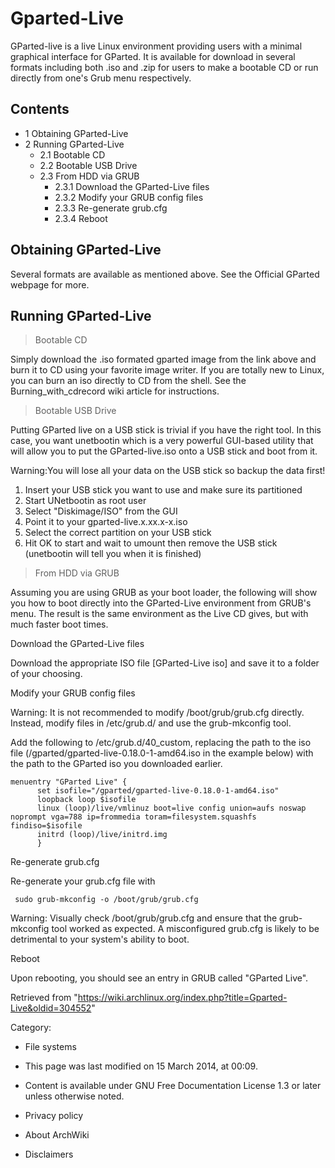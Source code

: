 Gparted-Live
============

GParted-live is a live Linux environment providing users with a minimal
graphical interface for GParted. It is available for download in several
formats including both .iso and .zip for users to make a bootable CD or
run directly from one's Grub menu respectively.

Contents
--------

-   1 Obtaining GParted-Live
-   2 Running GParted-Live
    -   2.1 Bootable CD
    -   2.2 Bootable USB Drive
    -   2.3 From HDD via GRUB
        -   2.3.1 Download the GParted-Live files
        -   2.3.2 Modify your GRUB config files
        -   2.3.3 Re-generate grub.cfg
        -   2.3.4 Reboot

Obtaining GParted-Live
----------------------

Several formats are available as mentioned above. See the Official
GParted webpage for more.

Running GParted-Live
--------------------

> Bootable CD

Simply download the .iso formated gparted image from the link above and
burn it to CD using your favorite image writer. If you are totally new
to Linux, you can burn an iso directly to CD from the shell. See the
Burning_with_cdrecord wiki article for instructions.

> Bootable USB Drive

Putting GParted live on a USB stick is trivial if you have the right
tool. In this case, you want unetbootin which is a very powerful
GUI-based utility that will allow you to put the GParted-live.iso onto a
USB stick and boot from it.

Warning:You will lose all your data on the USB stick so backup the data
first!

1.  Insert your USB stick you want to use and make sure its partitioned
2.  Start UNetbootin as root user
3.  Select "Diskimage/ISO" from the GUI
4.  Point it to your gparted-live.x.xx.x-x.iso
5.  Select the correct partition on your USB stick
6.  Hit OK to start and wait to umount then remove the USB stick
    (unetbootin will tell you when it is finished)

> From HDD via GRUB

Assuming you are using GRUB as your boot loader, the following will show
you how to boot directly into the GParted-Live environment from GRUB's
menu. The result is the same environment as the Live CD gives, but with
much faster boot times.

Download the GParted-Live files

Download the appropriate ISO file [GParted-Live iso] and save it to a
folder of your choosing.

Modify your GRUB config files

Warning: It is not recommended to modify /boot/grub/grub.cfg directly.
Instead, modify files in /etc/grub.d/ and use the grub-mkconfig tool.

Add the following to /etc/grub.d/40_custom, replacing the path to the
iso file (/gparted/gparted-live-0.18.0-1-amd64.iso in the example below)
with the path to the GParted iso you downloaded earlier.

    menuentry "GParted Live" {
          set isofile="/gparted/gparted-live-0.18.0-1-amd64.iso"
          loopback loop $isofile
          linux (loop)/live/vmlinuz boot=live config union=aufs noswap noprompt vga=788 ip=frommedia toram=filesystem.squashfs findiso=$isofile
          initrd (loop)/live/initrd.img
          }

Re-generate grub.cfg

Re-generate your grub.cfg file with

     sudo grub-mkconfig -o /boot/grub/grub.cfg

Warning: Visually check /boot/grub/grub.cfg and ensure that the
grub-mkconfig tool worked as expected. A misconfigured grub.cfg is
likely to be detrimental to your system's ability to boot.

Reboot

Upon rebooting, you should see an entry in GRUB called "GParted Live".

Retrieved from
"https://wiki.archlinux.org/index.php?title=Gparted-Live&oldid=304552"

Category:

-   File systems

-   This page was last modified on 15 March 2014, at 00:09.
-   Content is available under GNU Free Documentation License 1.3 or
    later unless otherwise noted.
-   Privacy policy
-   About ArchWiki
-   Disclaimers
